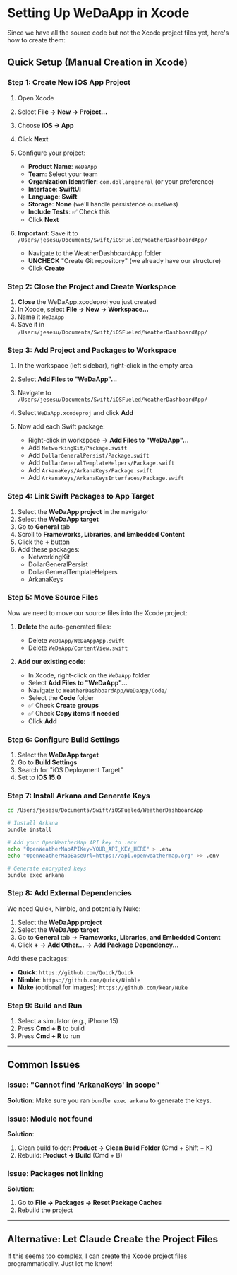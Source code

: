 # Setting Up WeDaApp in Xcode

Since we have all the source code but not the Xcode project files yet, here's how to create them:

## Quick Setup (Manual Creation in Xcode)

### Step 1: Create New iOS App Project

1. Open Xcode
2. Select **File → New → Project...**
3. Choose **iOS → App**
4. Click **Next**

5. Configure your project:
   - **Product Name**: `WeDaApp`
   - **Team**: Select your team
   - **Organization Identifier**: `com.dollargeneral` (or your preference)
   - **Interface**: **SwiftUI**
   - **Language**: **Swift**
   - **Storage**: **None** (we'll handle persistence ourselves)
   - **Include Tests**: ✅ Check this
   - Click **Next**

6. **Important**: Save it to `/Users/jesesu/Documents/Swift/iOSFueled/WeatherDashboardApp/`
   - Navigate to the WeatherDashboardApp folder
   - **UNCHECK** "Create Git repository" (we already have our structure)
   - Click **Create**

### Step 2: Close the Project and Create Workspace

1. **Close** the WeDaApp.xcodeproj you just created
2. In Xcode, select **File → New → Workspace...**
3. Name it `WeDaApp`
4. Save it in `/Users/jesesu/Documents/Swift/iOSFueled/WeatherDashboardApp/`

### Step 3: Add Project and Packages to Workspace

1. In the workspace (left sidebar), right-click in the empty area
2. Select **Add Files to "WeDaApp"...**
3. Navigate to `/Users/jesesu/Documents/Swift/iOSFueled/WeatherDashboardApp/`
4. Select `WeDaApp.xcodeproj` and click **Add**

5. Now add each Swift package:
   - Right-click in workspace → **Add Files to "WeDaApp"...**
   - Add `NetworkingKit/Package.swift`
   - Add `DollarGeneralPersist/Package.swift`
   - Add `DollarGeneralTemplateHelpers/Package.swift`
   - Add `ArkanaKeys/ArkanaKeys/Package.swift`
   - Add `ArkanaKeys/ArkanaKeysInterfaces/Package.swift`

### Step 4: Link Swift Packages to App Target

1. Select the **WeDaApp project** in the navigator
2. Select the **WeDaApp target**
3. Go to **General** tab
4. Scroll to **Frameworks, Libraries, and Embedded Content**
5. Click the **+** button
6. Add these packages:
   - NetworkingKit
   - DollarGeneralPersist
   - DollarGeneralTemplateHelpers
   - ArkanaKeys

### Step 5: Move Source Files

Now we need to move our source files into the Xcode project:

1. **Delete** the auto-generated files:
   - Delete `WeDaApp/WeDaAppApp.swift`
   - Delete `WeDaApp/ContentView.swift`

2. **Add our existing code**:
   - In Xcode, right-click on the `WeDaApp` folder
   - Select **Add Files to "WeDaApp"...**
   - Navigate to `WeatherDashboardApp/WeDaApp/Code/`
   - Select the **Code** folder
   - ✅ Check **Create groups**
   - ✅ Check **Copy items if needed**
   - Click **Add**

### Step 6: Configure Build Settings

1. Select the **WeDaApp target**
2. Go to **Build Settings**
3. Search for "iOS Deployment Target"
4. Set to **iOS 15.0**

### Step 7: Install Arkana and Generate Keys

```bash
cd /Users/jesesu/Documents/Swift/iOSFueled/WeatherDashboardApp

# Install Arkana
bundle install

# Add your OpenWeatherMap API key to .env
echo "OpenWeatherMapAPIKey=YOUR_API_KEY_HERE" > .env
echo "OpenWeatherMapBaseUrl=https://api.openweathermap.org" >> .env

# Generate encrypted keys
bundle exec arkana
```

### Step 8: Add External Dependencies

We need Quick, Nimble, and potentially Nuke:

1. Select the **WeDaApp project**
2. Select the **WeDaApp target**
3. Go to **General** tab → **Frameworks, Libraries, and Embedded Content**
4. Click **+** → **Add Other...** → **Add Package Dependency...**

Add these packages:
- **Quick**: `https://github.com/Quick/Quick`
- **Nimble**: `https://github.com/Quick/Nimble`
- **Nuke** (optional for images): `https://github.com/kean/Nuke`

### Step 9: Build and Run

1. Select a simulator (e.g., iPhone 15)
2. Press **Cmd + B** to build
3. Press **Cmd + R** to run

---

## Common Issues

### Issue: "Cannot find 'ArkanaKeys' in scope"

**Solution**: Make sure you ran `bundle exec arkana` to generate the keys.

### Issue: Module not found

**Solution**:
1. Clean build folder: **Product → Clean Build Folder** (Cmd + Shift + K)
2. Rebuild: **Product → Build** (Cmd + B)

### Issue: Packages not linking

**Solution**:
1. Go to **File → Packages → Reset Package Caches**
2. Rebuild the project

---

## Alternative: Let Claude Create the Project Files

If this seems too complex, I can create the Xcode project files programmatically. Just let me know!
